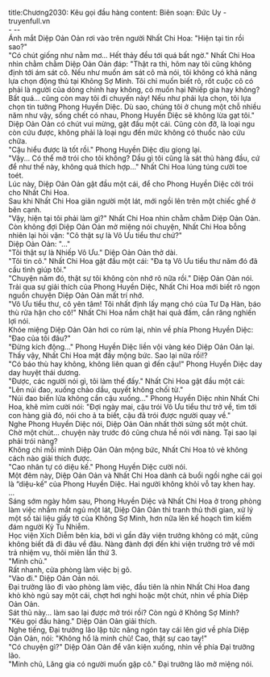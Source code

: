 title:Chương2030: Kêu gọi đầu hàng
content:
Biên soạn: Đức Uy - truyenfull.vn<br>- --<br>Ánh mắt Diệp Oản Oản rơi vào trên người Nhất Chi Hoa: "Hiện tại tin rồi sao?"<br>"Có chút giống như nằm mơ... Hết thảy đều tới quá bất ngờ." Nhất Chi Hoa nhìn chằm chằm Diệp Oản Oản đáp: "Thật ra thì, hôm nay tôi cũng không định tới ám sát cô. Nếu như muốn ám sát cô mà nói, tôi không có khả năng lựa chọn động thủ tại Không Sợ Minh. Tôi chỉ muốn biết rõ, rốt cuộc cô có phải là người của dòng chính hay không, có muốn hại Nhiếp gia hay không? Bất quá... cũng còn may tôi đi chuyến này! Nếu như phải lựa chọn, tôi lựa chọn tin tưởng Phong Huyền Diệc. Dù sao, chúng tôi ở chung một chỗ nhiều năm như vậy, sống chết có nhau, Phong Huyền Diệc sẽ không lừa gạt tôi."<br>Diệp Oản Oản có chút vui mừng, gật đầu một cái. Cũng còn đỡ, là loại ngu còn cứu được, không phải là loại ngu đến mức không có thuốc nào cứu chữa.<br>"Cậu hiểu được là tốt rồi." Phong Huyền Diệc dịu giọng lại.<br>"Vậy... Có thể mở trói cho tôi không? Dầu gì tôi cũng là sát thủ hàng đầu, cứ để như thế này, không quá thích hợp..." Nhất Chi Hoa lúng túng cười toe toét.<br>Lúc này, Diệp Oản Oản gật đầu một cái, để cho Phong Huyền Diệc cởi trói cho Nhất Chi Hoa.<br>Sau khi Nhất Chi Hoa giãn người một lát, mới ngồi lên trên một chiếc ghế ở bên cạnh.<br>"Vậy, hiện tại tôi phải làm gì?" Nhất Chi Hoa nhìn chằm chằm Diệp Oản Oản.<br>Còn không đợi Diệp Oản Oản mở miệng nói chuyện, Nhất Chi Hoa bỗng nhiên lại hỏi vặn: "Cô thật sự là Vô Ưu tiểu thư chứ?"<br>Diệp Oản Oản: "..."<br>"Tôi thật sự là Nhiếp Vô Ưu." Diệp Oản Oản thở dài.<br>"Tôi tin cô." Nhất Chi Hoa gật đầu một cái: "Đa tạ Vô Ưu tiểu thư năm đó đã cầu tình giúp tôi."<br>"Chuyện năm đó, thật sự tôi không còn nhớ rõ nữa rồi." Diệp Oản Oản nói.<br>Trải qua sự giải thích của Phong Huyền Diệc, Nhất Chi Hoa mới biết rõ ngọn nguồn chuyện Diệp Oản Oản mất trí nhớ.<br>"Vô Ưu tiểu thư, cô yên tâm! Tôi nhất định lấy mạng chó của Tư Dạ Hàn, báo thù rửa hận cho cô!" Nhất Chi Hoa nắm chặt hai quả đấm, cắn răng nghiến lợi nói.<br>Khóe miệng Diệp Oản Oản hơi co rúm lại, nhìn về phía Phong Huyền Diệc: "Đao của tôi đâu?"<br>"Đừng kích động..." Phong Huyền Diệc liền vội vàng kéo Diệp Oản Oản lại.<br>Thấy vậy, Nhất Chi Hoa mặt đầy mộng bức. Sao lại nữa rồi!?<br>"Có báo thù hay không, không liên quan gì đến cậu!" Phong Huyền Diệc day day huyệt thái dương.<br>"Được, các người nói gì, tôi làm thế đấy." Nhất Chi Hoa gật đầu một cái: "Lên núi đao, xuống chảo dầu, quyết không chối từ."<br>"Núi đao biển lửa không cần cậu xuống..." Phong Huyền Diệc nhìn Nhất Chi Hoa, khẽ mỉm cười nói: "Đợi ngày mai, cậu trói Vô Ưu tiểu thư trở về, tìm tới con hàng giả đó, nói cho ả ta biết, cậu đã trói được người quay về."<br>Nghe Phong Huyền Diệc nói, Diệp Oản Oản nhất thời sửng sốt một chút. Chờ một chút... chuyện này trước đó cũng chưa hề nói với nàng. Tại sao lại phải trói nàng?<br>Không chỉ mỗi mình Diệp Oản Oản mộng bức, Nhất Chi Hoa tỏ vẻ không cách nào giải thích được.<br>"Cao nhân tự có diệu kế." Phong Huyền Diệc cười nói.<br>Một đêm này, Diệp Oản Oản và Nhất Chi Hoa dành cả buổi ngồi nghe cái gọi là “diệu-kế” của Phong Huyền Diệc. Hai người không khỏi vỗ tay khen hay.<br>...<br>Sáng sớm ngày hôm sau, Phong Huyền Diệc và Nhất Chi Hoa ở trong phòng làm việc nhắm mắt ngủ một lát, Diệp Oản Oản thì tranh thủ thời gian, xử lý một số tài liệu giấy tờ của Không Sợ Minh, hơn nữa lên kế hoạch tìm kiếm đám người Kỷ Tu Nhiễm.<br>Học viện Xích Diễm bên kia, bởi vì gần đây viện trưởng không có mặt, cũng không biết đã đi đâu về đâu. Nàng đành đợi đến khi viện trưởng trở về mới trả nhiệm vụ, thôi miên lần thứ 3.<br>"Minh chủ."<br>Rất nhanh, cửa phòng làm việc bị gõ.<br>"Vào đi." Diệp Oản Oản nói.<br>Đại trưởng lão đi vào phòng làm việc, đầu tiên là nhìn Nhất Chi Hoa đang khò khò ngủ say một cái, chợt hơi nghi hoặc một chút, nhìn về phía Diệp Oản Oản.<br>Sát thủ này... làm sao lại được mở trói rồi? Còn ngủ ở Không Sợ Minh?<br>"Kêu gọi đầu hàng." Diệp Oản Oản giải thích.<br>Nghe tiếng, Đại trưởng lão lập tức nâng ngón tay cái lên giơ về phía Diệp Oản Oản, nói: "Không hổ là minh chủ! Cao, thật sự cao tay!"<br>"Có chuyện gì?" Diệp Oản Oản để văn kiện xuống, nhìn về phía Đại trưởng lão.<br>"Minh chủ, Lăng gia có người muốn gặp cô." Đại trưởng lão mở miệng nói.